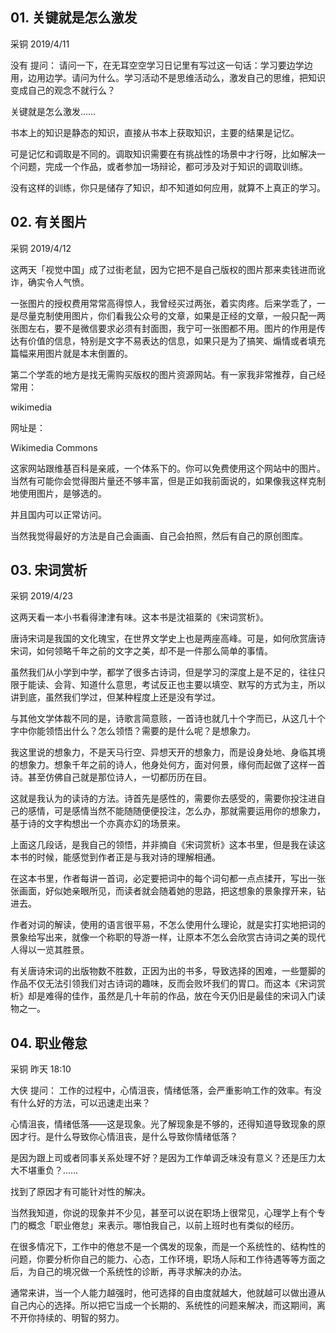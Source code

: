 ## 01. 关键就是怎么激发

采铜
2019/4/11

没有 提问：  请问一下，在无耳空空学习日记里有写过这一句话：学习要边学边用，边用边学。请问为什么。学习活动不是思维活动么，激发自己的思维，把知识变成自己的观念不就行么？

关键就是怎么激发……

书本上的知识是静态的知识，直接从书本上获取知识，主要的结果是记忆。

可是记忆和调取是不同的。调取知识需要在有挑战性的场景中才行呀，比如解决一个问题，完成一个作品，或者参加一场辩论，都可涉及对于知识的调取训练。

没有这样的训练，你只是储存了知识，却不知道如何应用，就算不上真正的学习。

## 02. 有关图片

采铜
2019/4/12

这两天「视觉中国」成了过街老鼠，因为它把不是自己版权的图片那来卖钱进而讹诈，确实令人气愤。

一张图片的授权费用常常高得惊人，我曾经买过两张，着实肉疼。后来学乖了，一是尽量克制使用图片，你们看我公众号的文章，如果是正经的文章，一般只配一两张图左右，要不是微信要求必须有封面图，我宁可一张图都不用。图片的作用是传达有价值的信息，特别是文字不易表达的信息，如果只是为了搞笑、煽情或者填充篇幅来用图片就是本末倒置的。

第二个学乖的地方是找无需购买版权的图片资源网站。有一家我非常推荐，自己经常用：

wikimedia

网址是：

Wikimedia Commons

这家网站跟维基百科是亲戚，一个体系下的。你可以免费使用这个网站中的图片。当然有可能你会觉得图片量还不够丰富，但是正如我前面说的，如果像我这样克制地使用图片，是够选的。

并且国内可以正常访问。

当然我觉得最好的方法是自己会画画、自己会拍照，然后有自己的原创图库。

## 03. 宋词赏析

采铜
2019/4/23

这两天看一本小书看得津津有味。这本书是沈祖棻的《宋词赏析》。

唐诗宋词是我国的文化瑰宝，在世界文学史上也是两座高峰。可是，如何欣赏唐诗宋词，如何领略千年之前的文字之美，却不是一件那么简单的事情。

虽然我们从小学到中学，都学了很多古诗词，但是学习的深度上是不足的，往往只限于能读、会背、知道什么意思，考试反正也主要以填空、默写的方式为主，所以讲到底，虽然我们学过，但某种程度上还是没有学过。

与其他文学体裁不同的是，诗歌言简意赅，一首诗也就几十个字而已，从这几十个字中你能领悟出什么？怎么领悟？需要的是什么呢？是想象力。

我这里说的想象力，不是天马行空、异想天开的想象力，而是设身处地、身临其境的想象力。想象千年之前的诗人，他身处何方，面对何景，缘何而起做了这样一首诗。甚至仿佛自己就是那位诗人，一切都历历在目。

这就是我认为的读诗的方法。诗首先是感性的，需要你去感受的，需要你投注进自己的感情，可是感情当然不能随随便便投注，怎么办，那就需要运用你的想象力，基于诗的文字构想出一个亦真亦幻的场景来。

上面这几段话，是我自己的领悟，并非摘自《宋词赏析》这本书里，但是我在读这本书的时候，能感觉到作者正是与我对诗的理解相通。

在这本书里，作者每讲一首词，必定要把词中的每个词句都一点点揉开，写出一张张画面，好似她亲眼所见，而读者就会随着她的思路，把这想象的景象撑开来，钻进去。

作者对词的解读，使用的语言很平易，不怎么使用什么理论，就是实打实地把词的景象给写出来，就像一个称职的导游一样，让原本不怎么会欣赏古诗词之美的现代人得以一览其胜景。

有关唐诗宋词的出版物数不胜数，正因为出的书多，导致选择的困难，一些蹩脚的作品不仅无法引领我们对古诗词的趣味，反而会败坏我们的胃口。而这本《宋词赏析》却是难得的佳作，虽然是几十年前的作品，放在今天仍旧是最佳的宋词入门读物之一。

## 04. 职业倦怠

采铜
昨天 18:10

大侠 提问：  工作的过程中，心情沮丧，情绪低落，会严重影响工作的效率。有没有什么好的方法，可以迅速走出来？

心情沮丧，情绪低落——这是现象。光了解现象是不够的，还得知道导致现象的原因才行。是什么导致你心情沮丧，是什么导致你情绪低落？

是因为跟上司或者同事关系处理不好？是因为工作单调乏味没有意义？还是压力太大不堪重负？……

找到了原因才有可能针对性的解决。

当然我知道，你说的现象并不少见，甚至可以说在职场上很常见，心理学上有个专门的概念「职业倦怠」来表示。哪怕我自己，以前上班时也有类似的经历。

在很多情况下，工作中的倦怠不是一个偶发的现象，而是一个系统性的、结构性的问题，你要分析你自己的能力、心态，工作环境，职场人际和工作待遇等等方面之后，为自己的境况做一个系统性的诊断，再寻求解决的办法。

通常来讲，当一个人能力越强时，他可选择的自由度就越大，他就越可以做出遵从自己内心的选择。所以把它当成一个长期的、系统性的问题来解决，而这期间，离不开你持续的、明智的努力。




